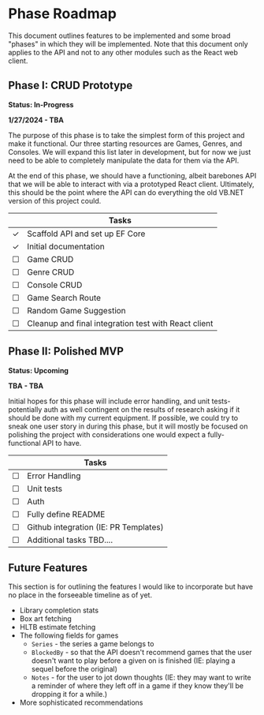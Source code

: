 # Phase Roadmap
This document outlines features to be implemented and some broad "phases" in which they will be implemented. Note that this document only applies to the API and not to any other modules such as the React web client. 

## Phase I: CRUD Prototype
**Status: In-Progress**

**1/27/2024 - TBA**

The purpose of this phase is to take the simplest form of this project and make it functional. Our three starting resources are Games, Genres, and Consoles. We will expand this list later in development, but for now we just need to be able to completely manipulate the data for them via the API.

At the end of this phase, we should have a functioning, albeit barebones API that we will be able to interact with via a prototyped React client. Ultimately, this should be the point where the API can do everything the old VB.NET version of this project could. 

|       | Tasks                                                 |
|-------|-------------------------------------------------------|
|&check;| Scaffold API and set up EF Core                       |
|&check;| Initial documentation                                 |
|&#9744;| Game CRUD                                             |
|&#9744;| Genre CRUD                                            |
|&#9744;| Console CRUD                                          |
|&#9744;| Game Search Route                                     |
|&#9744;| Random Game Suggestion                                |
|&#9744;| Cleanup and final integration test with React client  |

## Phase II: Polished MVP
**Status: Upcoming**

**TBA - TBA**

Initial hopes for this phase will include error handling, and unit tests- potentially auth as well contingent on the results of research asking if it should be done with my current equipment. If possible, we could try to sneak one user story in during this phase, but it will mostly be focused on polishing the project with considerations one would expect a fully-functional API to have.

|       | Tasks                                                 |
|-------|-------------------------------------------------------|
|&#9744;| Error Handling                                        |
|&#9744;| Unit tests                                            |
|&#9744;| Auth                                                  |
|&#9744;| Fully define README                                   |
|&#9744;| Github integration (IE: PR Templates)                 |
|&#9744;| Additional tasks TBD....                              |

## Future Features
This section is for outlining the features I would like to incorporate but have no place in the forseeable timeline as of yet. 

- Library completion stats
- Box art fetching
- HLTB estimate fetching
- The following fields for games
  - `Series` - the series a game belongs to
  - `BlockedBy` - so that the API doesn't recommend games that the user doesn't want to play before a given on is finished (IE: playing a sequel before the original)
  - `Notes` - for the user to jot down thoughts (IE: they may want to write a reminder of where they left off in a game if they know they'll be dropping it for a while.)
- More sophisticated recommendations